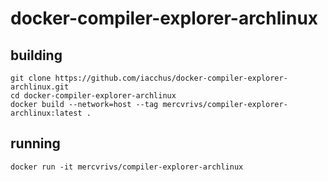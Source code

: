 # docker-compiler-explorer-archlinux

## building

```
git clone https://github.com/iacchus/docker-compiler-explorer-archlinux.git
cd docker-compiler-explorer-archlinux
docker build --network=host --tag mercvrivs/compiler-explorer-archlinux:latest .
```

## running

```
docker run -it mercvrivs/compiler-explorer-archlinux
```
